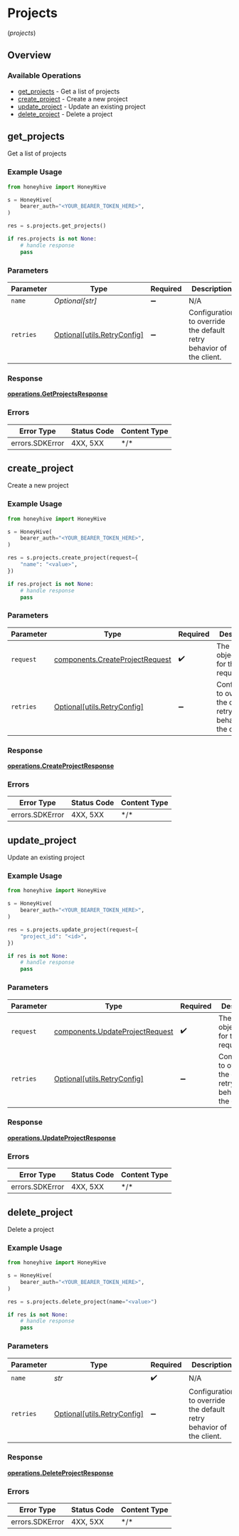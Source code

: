 # Projects
(*projects*)

## Overview

### Available Operations

* [get_projects](#get_projects) - Get a list of projects
* [create_project](#create_project) - Create a new project
* [update_project](#update_project) - Update an existing project
* [delete_project](#delete_project) - Delete a project

## get_projects

Get a list of projects

### Example Usage

```python
from honeyhive import HoneyHive

s = HoneyHive(
    bearer_auth="<YOUR_BEARER_TOKEN_HERE>",
)

res = s.projects.get_projects()

if res.projects is not None:
    # handle response
    pass

```

### Parameters

| Parameter                                                           | Type                                                                | Required                                                            | Description                                                         |
| ------------------------------------------------------------------- | ------------------------------------------------------------------- | ------------------------------------------------------------------- | ------------------------------------------------------------------- |
| `name`                                                              | *Optional[str]*                                                     | :heavy_minus_sign:                                                  | N/A                                                                 |
| `retries`                                                           | [Optional[utils.RetryConfig]](../../models/utils/retryconfig.md)    | :heavy_minus_sign:                                                  | Configuration to override the default retry behavior of the client. |

### Response

**[operations.GetProjectsResponse](../../models/operations/getprojectsresponse.md)**

### Errors

| Error Type      | Status Code     | Content Type    |
| --------------- | --------------- | --------------- |
| errors.SDKError | 4XX, 5XX        | \*/\*           |

## create_project

Create a new project

### Example Usage

```python
from honeyhive import HoneyHive

s = HoneyHive(
    bearer_auth="<YOUR_BEARER_TOKEN_HERE>",
)

res = s.projects.create_project(request={
    "name": "<value>",
})

if res.project is not None:
    # handle response
    pass

```

### Parameters

| Parameter                                                                          | Type                                                                               | Required                                                                           | Description                                                                        |
| ---------------------------------------------------------------------------------- | ---------------------------------------------------------------------------------- | ---------------------------------------------------------------------------------- | ---------------------------------------------------------------------------------- |
| `request`                                                                          | [components.CreateProjectRequest](../../models/components/createprojectrequest.md) | :heavy_check_mark:                                                                 | The request object to use for the request.                                         |
| `retries`                                                                          | [Optional[utils.RetryConfig]](../../models/utils/retryconfig.md)                   | :heavy_minus_sign:                                                                 | Configuration to override the default retry behavior of the client.                |

### Response

**[operations.CreateProjectResponse](../../models/operations/createprojectresponse.md)**

### Errors

| Error Type      | Status Code     | Content Type    |
| --------------- | --------------- | --------------- |
| errors.SDKError | 4XX, 5XX        | \*/\*           |

## update_project

Update an existing project

### Example Usage

```python
from honeyhive import HoneyHive

s = HoneyHive(
    bearer_auth="<YOUR_BEARER_TOKEN_HERE>",
)

res = s.projects.update_project(request={
    "project_id": "<id>",
})

if res is not None:
    # handle response
    pass

```

### Parameters

| Parameter                                                                          | Type                                                                               | Required                                                                           | Description                                                                        |
| ---------------------------------------------------------------------------------- | ---------------------------------------------------------------------------------- | ---------------------------------------------------------------------------------- | ---------------------------------------------------------------------------------- |
| `request`                                                                          | [components.UpdateProjectRequest](../../models/components/updateprojectrequest.md) | :heavy_check_mark:                                                                 | The request object to use for the request.                                         |
| `retries`                                                                          | [Optional[utils.RetryConfig]](../../models/utils/retryconfig.md)                   | :heavy_minus_sign:                                                                 | Configuration to override the default retry behavior of the client.                |

### Response

**[operations.UpdateProjectResponse](../../models/operations/updateprojectresponse.md)**

### Errors

| Error Type      | Status Code     | Content Type    |
| --------------- | --------------- | --------------- |
| errors.SDKError | 4XX, 5XX        | \*/\*           |

## delete_project

Delete a project

### Example Usage

```python
from honeyhive import HoneyHive

s = HoneyHive(
    bearer_auth="<YOUR_BEARER_TOKEN_HERE>",
)

res = s.projects.delete_project(name="<value>")

if res is not None:
    # handle response
    pass

```

### Parameters

| Parameter                                                           | Type                                                                | Required                                                            | Description                                                         |
| ------------------------------------------------------------------- | ------------------------------------------------------------------- | ------------------------------------------------------------------- | ------------------------------------------------------------------- |
| `name`                                                              | *str*                                                               | :heavy_check_mark:                                                  | N/A                                                                 |
| `retries`                                                           | [Optional[utils.RetryConfig]](../../models/utils/retryconfig.md)    | :heavy_minus_sign:                                                  | Configuration to override the default retry behavior of the client. |

### Response

**[operations.DeleteProjectResponse](../../models/operations/deleteprojectresponse.md)**

### Errors

| Error Type      | Status Code     | Content Type    |
| --------------- | --------------- | --------------- |
| errors.SDKError | 4XX, 5XX        | \*/\*           |